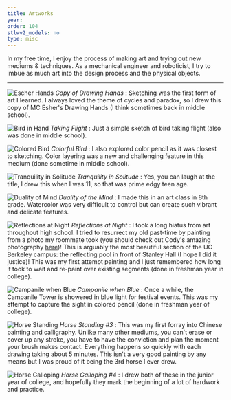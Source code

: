 ```yaml
---
title: Artworks
year:   
order: 104
stlwv2_models: no
type: misc
---
```


In my free time, I enjoy the process of making art and trying out new mediums & techniques.
As a mechanical engineer and roboticist, I try to imbue as much art into the design process and the physical objects.

---


![Escher Hands](/website/assets/images/HandsPbrighter.jpg)
*Copy of Drawing Hands*
:  Sketching was the first form of art I learned.
I always loved the theme of cycles and paradox, so I drew this copy of MC Esher's Drawing Hands (I think sometimes back in middle school).	

![Bird in Hand](/website/assets/images/BirdHandPbrighter.jpg)
*Taking Flight*
:  Just a simple sketch of bird taking flight (also was done in middle school).

![Colored Bird](/website/assets/images/BirdCPbrighter.jpg)
*Colorful Bird*
:  I also explored color pencil as it was closest to sketching.
Color layering was a new and challenging feature in this medium (done sometime in middle school).

![Tranquility in Solitude](/website/assets/images/SolitudeCPbrighter.jpg)
*Tranquility in Solitude*
:  Yes, you can laugh at the title, I drew this when I was 11, so that was prime edgy teen age. 

![Duality of Mind](/website/assets/images/MindWCbrighter.jpg)
*Duality of the Mind*
:  I made this in an art class in 8th grade.
Watercolor was very difficult to control but can create such vibrant and delicate features.

![Reflections at Night](/website/assets/images/ReflectionP.jpg)
*Reflections at Night*
:  I took a long hiatus from art throughout high school.
I tried to resurrect my old past-time by painting from a photo my roommate took (you should check out Cody's amazing photography [here](http://www.codylimberphotography.com/))!
This is arguably the most beautiful section of the UC Berkeley campus: the reflecting pool in front of Stanley Hall (I hope I did it justice)!
This was my first attempt painting and I just remembered how long it took to wait and re-paint over existing segments (done in freshman year in college).

![Campanile when Blue](/website/assets/images/CampMIXdarker.jpg)
*Campanile when Blue*
:  Once a while, the Campanile Tower is showered in blue light for festival events.
This was my attempt to capture the sight in colored pencil (done in freshman year of college).

![Horse Standing](/website/assets/images/Horse2MB.jpg)
*Horse Standing #3*
:  This was my first forray into Chinese painting and calligraphy. 
Unlike many other mediums, you can't erase or cover up any stroke, you have to have the conviction and plan the moment your brush makes contact.
Everything happens so quickly with each drawing taking about 5 minutes.
This isn't a very good painting by any means but I was proud of it being the 3rd horse I ever drew.

![Horse Galloping](/website/assets/images/HorseMB.jpg)
*Horse Galloping #4*
:  I drew both of these in the junior year of college, and hopefully they mark the beginning of a lot of hardwork and practice.